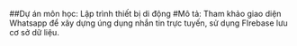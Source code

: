 ##Dự án môn học: Lập trình thiết bị di động
#Mô tả: Tham khảo giao diện Whatsapp để xây dựng úng dụng nhắn tin trực tuyến, sử dụng FIrebase lưu cơ sở dữ liệu.
